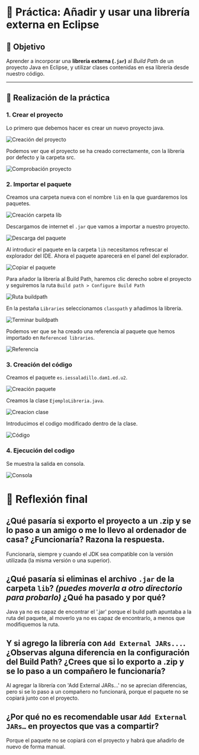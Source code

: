 # 🧾 Práctica: **Añadir y usar una librería externa en Eclipse**

## 🎯 Objetivo

Aprender a incorporar una **librería externa (`.jar`)** al *Build Path* de un proyecto Java en Eclipse, y utilizar clases contenidas en esa librería desde nuestro código.

---

## 📖 Realización de la práctica

### **1. Crear el proyecto**

Lo primero que debemos hacer es crear un nuevo proyecto java.

![Creación del proyecto](../img/create_java_project.png)

Podemos ver que el proyecto se ha creado correctamente, con la librería por defecto y la carpeta src.

![Comprobación proyecto](../img/comprobacion_proyecto.png)

### **2. Importar el paquete**

Creamos una carpeta nueva con el nombre `lib` en la que guardaremos los paquetes.

![Creación carpeta lib](../img/carpeta_lib.png)

Descargamos de internet el `.jar` que vamos a importar a nuestro proyecto.

![Descarga del paquete](../img/joda_time.png)

Al introducir el paquete en la carpeta `lib` necesitamos refrescar el explorador del IDE. Ahora el paquete aparecerá en el panel del explorador.

![Copiar el paquete](../img/copy_joda_time.png)

Para añador la librería al Build Path, haremos clic derecho sobre el proyecto y seguiremos la ruta `Build path > Configure Build Path`

![Ruta buildpath](../img/ruta_build_path.png)

En la pestaña `Libraries` seleccionamos `classpath` y añadimos la librería.

![Terminar buildpath](../img/build_path_hecho.png)

Podemos ver que se ha creado una referencia al paquete que hemos importado en `Referenced libraries`.

![Referencia](../img/referenced_libraries.png)

### **3. Creación del código**

Creamos el paquete `es.iessaladillo.dam1.ed.u2`.

![Creación paquete](../img/creacion_paquete.png)

Creamos la clase `EjemploLibreria.java`.

![Creacion clase](../img/creacion_clase.png)

Introducimos el codigo modificado dentro de la clase.

![Código](../img/code.png)

### **4. Ejecución del codigo**
Se muestra la salida en consola.

![Consola](../img/salida_consola.png)

# 🧠 Reflexión final

## ¿Qué pasaría si exporto el proyecto a un .zip y se lo paso a un amigo o me lo llevo al ordenador de casa? ¿Funcionaría? Razona la respuesta.

  Funcionaría, siempre y cuando el JDK sea compatible con la versión utilizada (la misma versión o una superior).
  
## ¿Qué pasaría si eliminas el archivo `.jar` de la carpeta `lib`? *(puedes moverla a otro directorio para probarlo)* ¿Qué ha pasado y por qué?

  Java ya no es capaz de encontrar el '.jar' porque el build path apuntaba a la ruta del paquete, al moverlo ya no es capaz de encontrarlo, a menos que modifiquemos la ruta.

## Y si agrego la librería con `Add External JARs...`. ¿Observas alguna diferencia en la configuración del Build Path? ¿Crees que si lo exporto a .zip y se lo paso a un compañero le funcionaría?

  Al agregar la librería con 'Add External JARs...' no se aprecian diferencias, pero si se lo paso a un compañero no funcionará, porque el paquete no se copiará junto con el proyecto.

## ¿Por qué no es recomendable usar `Add External JARs…` en proyectos que vas a compartir?

  Porque el paquete no se copiará con el proyecto y habrá que añadirlo de nuevo de forma manual.
